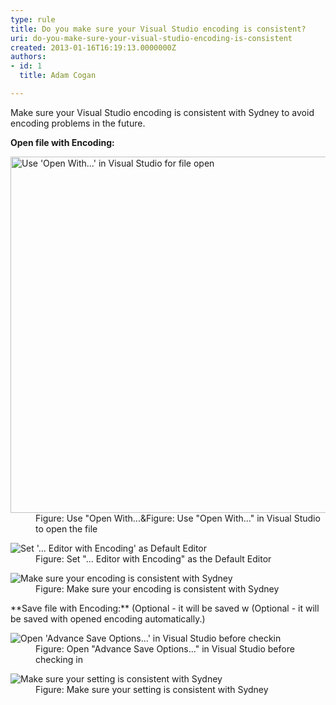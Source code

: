 ```yaml
---
type: rule
title: Do you make sure your Visual Studio encoding is consistent?
uri: do-you-make-sure-your-visual-studio-encoding-is-consistent
created: 2013-01-16T16:19:13.0000000Z
authors:
- id: 1
  title: Adam Cogan

---
```


 
Make sure your Visual Studio encoding is consistent with Sydney to avoid encoding problems in the future.
 
**Open file with Encoding:**
<dl class="image"><dt> 
      <img alt="Use 'Open With...' in Visual Studio for file open" src="/PublishingImages/OpenFileWithOption.png" style="width&#58;570px;">
   </dt><dd> Figure&#58; Use &quot;Open With...&amp;Figure&#58; Use &quot;Open With...&quot; in Visual Studio to open the file</dd></dl><dl class="image"><dt> 
      <img alt="Set '...     Editor with Encoding' as Default Editor" src="/PublishingImages/OpenFileDialog.png">
   </dt><dd> Figure&#58; Set &quot;... Editor with Encoding&quot; as the Default Editor</dd></dl><dl class="image"><dt> 
      <img alt="Make     sure your encoding is consistent with Sydney" src="/PublishingImages/OpenFileEncoding.png">
   </dt><dd> Figure&#58; Make sure your encoding is consistent with Sydney </dd></dl>
**Save file with Encoding:** (Optional - it will be saved w (Optional - it will be saved with opened encoding automatically.)
<dl class="Image"><dt> 
      <img alt="Open 'Advance Save Options...' in Visual Studio before checkin" src="/PublishingImages/AdvancedSaveOptions.png">
   </dt><dd> Figure&#58; Open &quot;Advance Save Options...&quot; in Visual Studio before checking in</dd></dl><dl class="image"><dt> 
      <img alt="Make sure your setting is consistent with Sydney" src="/PublishingImages/AdvancedSaveOptionsEncoding.png">
   </dt><dd> Figure&#58; Make sure your setting is consistent with Sydney </dd></dl>
